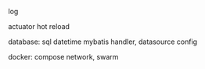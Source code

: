 log

actuator hot reload

database: sql datetime mybatis handler, datasource config

docker: compose network, swarm
